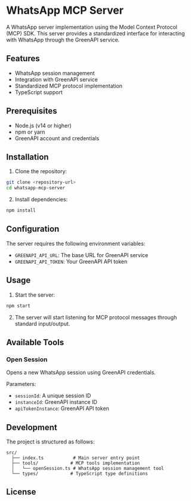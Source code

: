 # WhatsApp MCP Server

A WhatsApp server implementation using the Model Context Protocol (MCP) SDK. This server provides a standardized interface for interacting with WhatsApp through the GreenAPI service.

## Features

- WhatsApp session management
- Integration with GreenAPI service
- Standardized MCP protocol implementation
- TypeScript support

## Prerequisites

- Node.js (v14 or higher)
- npm or yarn
- GreenAPI account and credentials

## Installation

1. Clone the repository:

```bash
git clone <repository-url>
cd whatsapp-mcp-server
```

2. Install dependencies:

```bash
npm install
```

## Configuration

The server requires the following environment variables:

- `GREENAPI_API_URL`: The base URL for GreenAPI service
- `GREENAPI_API_TOKEN`: Your GreenAPI API token

## Usage

1. Start the server:

```bash
npm start
```

2. The server will start listening for MCP protocol messages through standard input/output.

## Available Tools

### Open Session

Opens a new WhatsApp session using GreenAPI credentials.

Parameters:

- `sessionId`: A unique session ID
- `instanceId`: GreenAPI instance ID
- `apiTokenInstance`: GreenAPI API token

## Development

The project is structured as follows:

```
src/
  ├── index.ts           # Main server entry point
  ├── tools/            # MCP tools implementation
  │   └── openSession.ts # WhatsApp session management tool
  └── types/            # TypeScript type definitions
```

## License
